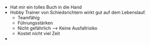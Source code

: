- Hat mir ein tolles Buch in die Hand
- Hobby Trainer von Schiedsrichtern wirkt gut auf dem Lebenslauf. 
	- Teamfähig 
	- Führungsstärken 
	- Nicht gefährlich  --> Keine Ausfallrisiko 
	- Kostet nicht viel Zeit 
- 